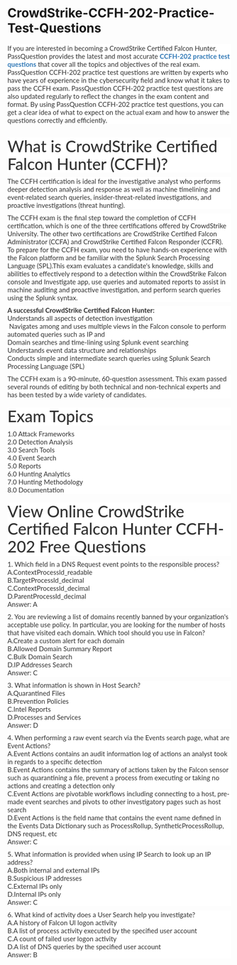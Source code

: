 # CrowdStrike-CCFH-202-Practice-Test-Questions
<p>
	<span style="font-size:12px;font-weight:normal;"><span style="white-space:normal;"> </span></span>
</p>
<p style="box-sizing:border-box;margin-top:0px;margin-bottom:10px;color:#333333;font-family:Lato;font-size:15px;white-space:normal;background-color:#FFFFFF;">
	<p style="box-sizing:border-box;margin-top:0px;margin-bottom:10px;color:#333333;font-family:Lato;font-size:15px;white-space:normal;background-color:#FFFFFF;">
		If you are interested in becoming a CrowdStrike Certified Falcon Hunter, PassQuestion provides the latest and most accurate&nbsp;<span style="box-sizing:border-box;font-weight:700;"><a href="https://www.passquestion.com/ccfh-202.html" style="box-sizing:border-box;background-color:transparent;color:#337AB7;text-decoration-line:none;">CCFH-202 practice test questions</a></span>&nbsp;that cover all the topics and objectives of the real exam. PassQuestion CCFH-202 practice test questions are written by experts who have years of experience in the cybersecurity field and know what it takes to pass the CCFH exam. PassQuestion CCFH-202 practice test questions are also updated regularly to reflect the changes in the exam content and format. By using PassQuestion CCFH-202 practice test questions, you can get a clear idea of what to expect on the actual exam and how to answer the questions correctly and efficiently.&nbsp;
	</p>
	<p style="box-sizing:border-box;margin-top:0px;margin-bottom:10px;color:#333333;font-family:Lato;font-size:15px;white-space:normal;background-color:#FFFFFF;">
		<img alt="" src="https://www.passquestion.com/uploads/pqcom/images/20230513/3fac4be0aa7a99429ea50d017b3e5e8a.png" style="box-sizing:border-box;vertical-align:middle;max-width:100%;" />
	</p>
	<h1 style="box-sizing:border-box;margin:20px 0px 10px;font-size:36px;font-family:Lato;font-weight:500;line-height:1.1;color:#333333;white-space:normal;background-color:#FFFFFF;">
		What is CrowdStrike Certified Falcon Hunter (CCFH)?
	</h1>
	<p style="box-sizing:border-box;margin-top:0px;margin-bottom:10px;color:#333333;font-family:Lato;font-size:15px;white-space:normal;background-color:#FFFFFF;">
		The CCFH certification is ideal for the investigative analyst who performs deeper detection analysis and response as well as machine timelining and event-related search queries, insider-threat-related investigations, and proactive investigations (threat hunting).
	</p>
	<p style="box-sizing:border-box;margin-top:0px;margin-bottom:10px;color:#333333;font-family:Lato;font-size:15px;white-space:normal;background-color:#FFFFFF;">
		The CCFH exam is the final step toward the completion of CCFH certification, which is one of the three certifications offered by CrowdStrike University. The other two certifications are CrowdStrike Certified Falcon Administrator (CCFA) and CrowdStrike Certified Falcon Responder (CCFR). To prepare for the CCFH exam, you need to have hands-on experience with the Falcon platform and be familiar with the Splunk Search Processing Language (SPL).This exam evaluates a candidate's knowledge, skills and abilities to effectively respond to a detection within the CrowdStrike Falcon console and Investigate app, use queries and automated reports to assist in machine auditing and proactive investigation, and perform search queries using the Splunk syntax.
	</p>
	<p style="box-sizing:border-box;margin-top:0px;margin-bottom:10px;color:#333333;font-family:Lato;font-size:15px;white-space:normal;background-color:#FFFFFF;">
		<span style="box-sizing:border-box;font-weight:700;">A successful CrowdStrike Certified Falcon Hunter:</span><br style="box-sizing:border-box;" />
Understands all aspects of detection investigation<br style="box-sizing:border-box;" />
&nbsp;Navigates among and uses multiple views in the Falcon console to perform automated queries such as IP and<br style="box-sizing:border-box;" />
Domain searches and time-lining using Splunk event searching<br style="box-sizing:border-box;" />
Understands event data structure and relationships<br style="box-sizing:border-box;" />
Conducts simple and intermediate search queries using Splunk Search Processing Language (SPL)
	</p>
	<p style="box-sizing:border-box;margin-top:0px;margin-bottom:10px;color:#333333;font-family:Lato;font-size:15px;white-space:normal;background-color:#FFFFFF;">
		The CCFH exam is a 90-minute, 60-question assessment. This exam passed several rounds of editing by both technical and non-technical experts and has been tested by a wide variety of candidates.
	</p>
	<h1 style="box-sizing:border-box;margin:20px 0px 10px;font-size:36px;font-family:Lato;font-weight:500;line-height:1.1;color:#333333;white-space:normal;background-color:#FFFFFF;">
		Exam Topics
	</h1>
	<p style="box-sizing:border-box;margin-top:0px;margin-bottom:10px;color:#333333;font-family:Lato;font-size:15px;white-space:normal;background-color:#FFFFFF;">
		1.0 Attack Frameworks<br style="box-sizing:border-box;" />
2.0 Detection Analysis<br style="box-sizing:border-box;" />
3.0 Search Tools<br style="box-sizing:border-box;" />
4.0 Event Search<br style="box-sizing:border-box;" />
5.0 Reports<br style="box-sizing:border-box;" />
6.0 Hunting Analytics<br style="box-sizing:border-box;" />
7.0 Hunting Methodology<br style="box-sizing:border-box;" />
8.0 Documentation
	</p>
	<h1 style="box-sizing:border-box;margin:20px 0px 10px;font-size:36px;font-family:Lato;font-weight:500;line-height:1.1;color:#333333;white-space:normal;background-color:#FFFFFF;">
		View Online CrowdStrike Certified Falcon Hunter CCFH-202 Free Questions
	</h1>
	<p style="box-sizing:border-box;margin-top:0px;margin-bottom:10px;color:#333333;font-family:Lato;font-size:15px;white-space:normal;background-color:#FFFFFF;">
		1. Which field in a DNS Request event points to the responsible process?<br style="box-sizing:border-box;" />
A.ContextProcessld_readable<br style="box-sizing:border-box;" />
B.TargetProcessld_decimal<br style="box-sizing:border-box;" />
C.ContextProcessld_decimal<br style="box-sizing:border-box;" />
D.ParentProcessId_decimal<br style="box-sizing:border-box;" />
Answer: A
	</p>
	<p style="box-sizing:border-box;margin-top:0px;margin-bottom:10px;color:#333333;font-family:Lato;font-size:15px;white-space:normal;background-color:#FFFFFF;">
		2. You are reviewing a list of domains recently banned by your organization's acceptable use policy. In particular, you are looking for the number of hosts that have visited each domain. Which tool should you use in Falcon?<br style="box-sizing:border-box;" />
A.Create a custom alert for each domain<br style="box-sizing:border-box;" />
B.Allowed Domain Summary Report<br style="box-sizing:border-box;" />
C.Bulk Domain Search<br style="box-sizing:border-box;" />
D.IP Addresses Search<br style="box-sizing:border-box;" />
Answer: C
	</p>
	<p style="box-sizing:border-box;margin-top:0px;margin-bottom:10px;color:#333333;font-family:Lato;font-size:15px;white-space:normal;background-color:#FFFFFF;">
		3. What information is shown in Host Search?<br style="box-sizing:border-box;" />
A.Quarantined Files<br style="box-sizing:border-box;" />
B.Prevention Policies<br style="box-sizing:border-box;" />
C.Intel Reports<br style="box-sizing:border-box;" />
D.Processes and Services<br style="box-sizing:border-box;" />
Answer: D
	</p>
	<p style="box-sizing:border-box;margin-top:0px;margin-bottom:10px;color:#333333;font-family:Lato;font-size:15px;white-space:normal;background-color:#FFFFFF;">
		4. When performing a raw event search via the Events search page, what are Event Actions?<br style="box-sizing:border-box;" />
A.Event Actions contains an audit information log of actions an analyst took in regards to a specific detection<br style="box-sizing:border-box;" />
B.Event Actions contains the summary of actions taken by the Falcon sensor such as quarantining a file, prevent a process from executing or taking no actions and creating a detection only<br style="box-sizing:border-box;" />
C.Event Actions are pivotable workflows including connecting to a host, pre-made event searches and pivots to other investigatory pages such as host search<br style="box-sizing:border-box;" />
D.Event Actions is the field name that contains the event name defined in the Events Data Dictionary such as ProcessRollup, SyntheticProcessRollup, DNS request, etc<br style="box-sizing:border-box;" />
Answer: C
	</p>
	<p style="box-sizing:border-box;margin-top:0px;margin-bottom:10px;color:#333333;font-family:Lato;font-size:15px;white-space:normal;background-color:#FFFFFF;">
		5. What information is provided when using IP Search to look up an IP address?<br style="box-sizing:border-box;" />
A.Both internal and external IPs<br style="box-sizing:border-box;" />
B.Suspicious IP addresses<br style="box-sizing:border-box;" />
C.External IPs only<br style="box-sizing:border-box;" />
D.Internal IPs only<br style="box-sizing:border-box;" />
Answer: C
	</p>
	<p style="box-sizing:border-box;margin-top:0px;margin-bottom:10px;color:#333333;font-family:Lato;font-size:15px;white-space:normal;background-color:#FFFFFF;">
		6. What kind of activity does a User Search help you investigate?<br style="box-sizing:border-box;" />
A.A history of Falcon Ul logon activity<br style="box-sizing:border-box;" />
B.A list of process activity executed by the specified user account<br style="box-sizing:border-box;" />
C.A count of failed user logon activity<br style="box-sizing:border-box;" />
D.A list of DNS queries by the specified user account<br style="box-sizing:border-box;" />
Answer: B
	</p>
</p>
<p>
	<br />
</p>
